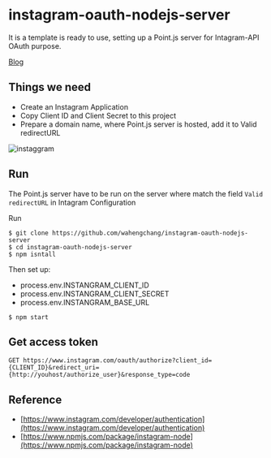 # instagram-oauth-nodejs-server
It is a template is ready to use, setting up a Point.js server for Intagram-API OAuth purpose.

[Blog](https://hackernoon.com/instagramapi-set-up-nodejs-server-to-get-access-token-in-3-step-34c66039cffc)

## Things we need
 - Create an Instagram Application
 - Copy Client ID and Client Secret to this project
 - Prepare a domain name, where Point.js server is hosted, add it to Valid redirectURL

![instaggram](https://cloud.githubusercontent.com/assets/5538753/25563344/35335676-2dcd-11e7-9035-dcdb8fea41e3.jpg)

## Run
The Point.js server have to be run on the server where match the field `Valid redirectURL` in Intagram Configuration

Run
```
$ git clone https://github.com/wahengchang/instagram-oauth-nodejs-server
$ cd instagram-oauth-nodejs-server
$ npm isntall 
```

Then set up:
 - process.env.INSTANGRAM_CLIENT_ID
 - process.env.INSTANGRAM_CLIENT_SECRET
 - process.env.INSTANGRAM_BASE_URL
```
$ npm start
```

## Get access token
```
GET https://www.instagram.com/oauth/authorize?client_id={CLIENT_ID}&redirect_uri={http://youhost/authorize_user}&response_type=code
```


## Reference
 - [https://www.instagram.com/developer/authentication](https://www.instagram.com/developer/authentication)
 - [https://www.npmjs.com/package/instagram-node](https://www.npmjs.com/package/instagram-node)
